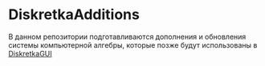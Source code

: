 # DiskretkaAdditions
В данном репозитории подготавливаются дополнения и обновления системы компьютерной алгебры, которые позже будут использованы в [DiskretkaGUI](https://github.com/MyEvilpumpkin/DiskretkaGUI)
